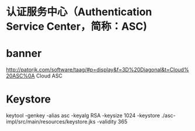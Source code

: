# 认证服务中心（Authentication Service Center，简称：ASC)
# banner
http://patorjk.com/software/taag/#p=display&f=3D%20Diagonal&t=Cloud%20ASC%0A
Cloud ASC
# Keystore
keytool -genkey -alias asc -keyalg RSA -keysize 1024 -keystore ./asc-impl/src/main/resources/keystore.jks -validity 365
